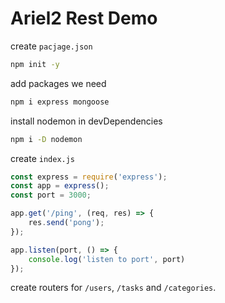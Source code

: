# Ariel2 Rest Demo

create `pacjage.json`

```sh
npm init -y
```

add packages we need

```sh
npm i express mongoose
```

install nodemon in devDependencies

```sh
npm i -D nodemon
```

create `index.js`

```js
const express = require('express');
const app = express();
const port = 3000;

app.get('/ping', (req, res) => {
    res.send('pong');
});

app.listen(port, () => {
    console.log('listen to port', port)
});
```

create routers for `/users`, `/tasks` and `/categories`.